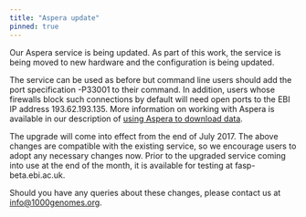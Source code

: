 ```yaml
---
title: "Aspera update"
pinned: true
---
```


Our Aspera service is being updated. As part of this work, the service is being moved to new hardware and the configuration is being updated. 

The service can be used as before but command line users should add the port specification -P33001 to their command. In addition, users whose firewalls block such connections by default will need open ports to the EBI IP address 193.62.193.135. More information on working with Aspera is available in our description of [using Aspera to download data](/faq/how-download-files-using-aspera).

The upgrade will come into effect from the end of July 2017. The above changes are compatible with the existing service, so we encourage users to adopt any necessary changes now. Prior to the upgraded service coming into use at the end of the month, it is available for testing at fasp-beta.ebi.ac.uk.

Should you have any queries about these changes, please contact us at [info@1000genomes.org](mailto:info@1000genomes.org).

